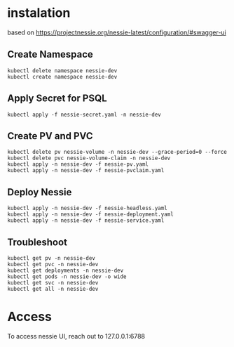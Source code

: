 # instalation
based on https://projectnessie.org/nessie-latest/configuration/#swagger-ui

## Create Namespace
```
kubectl delete namespace nessie-dev
kubectl create namespace nessie-dev
```

## Apply Secret for PSQL
```
kubectl apply -f nessie-secret.yaml -n nessie-dev
```

## Create PV and PVC
```
kubectl delete pv nessie-volume -n nessie-dev --grace-period=0 --force
kubectl delete pvc nessie-volume-claim -n nessie-dev
kubectl apply -n nessie-dev -f nessie-pv.yaml
kubectl apply -n nessie-dev -f nessie-pvclaim.yaml
```

## Deploy Nessie
```
kubectl apply -n nessie-dev -f nessie-headless.yaml
kubectl apply -n nessie-dev -f nessie-deployment.yaml
kubectl apply -n nessie-dev -f nessie-service.yaml
```

## Troubleshoot
```
kubectl get pv -n nessie-dev
kubectl get pvc -n nessie-dev
kubectl get deployments -n nessie-dev
kubectl get pods -n nessie-dev -o wide
kubectl get svc -n nessie-dev
kubectl get all -n nessie-dev
```

# Access
To access nessie UI, reach out to 127.0.0.1:6788